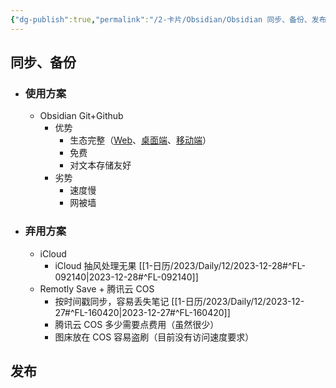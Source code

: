 ```yaml
---
{"dg-publish":true,"permalink":"/2-卡片/Obsidian/Obsidian 同步、备份、发布/","noteIcon":"1","created":"2023-12-27","updated":"2024-04-10"}
---
```


## 同步、备份

- ### 使用方案
	- Obsidian Git+Github
		- 优势
			- 生态完整（[Web](https://github.com/)、[桌面端](https://desktop.github.com/)、[移动端](https://github.com/mobile)）
			- 免费
			- 对文本存储友好
		- 劣势
			- 速度慢
			- 网被墙
- ### 弃用方案
	- iCloud
		- iCloud 抽风处理无果 [[1-日历/2023/Daily/12/2023-12-28#^FL-092140\|2023-12-28#^FL-092140]]
	- Remotly Save + 腾讯云 COS
		- 按时间戳同步，容易丢失笔记 [[1-日历/2023/Daily/12/2023-12-27#^FL-160420\|2023-12-27#^FL-160420]]
		- 腾讯云 COS 多少需要点费用（虽然很少）
		- 图床放在 COS 容易盗刷（目前没有访问速度要求）


## 发布